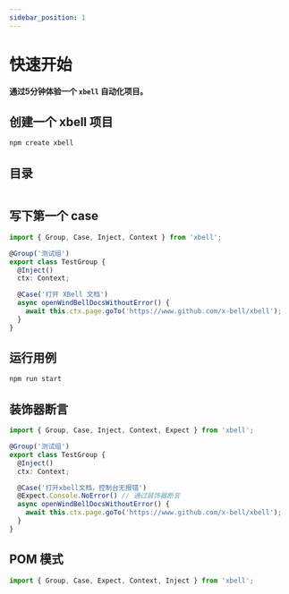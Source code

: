 ```yaml
---
sidebar_position: 1
---
```


# 快速开始

**通过5分钟体验一个 `xbell` 自动化项目。**

## 创建一个 xbell 项目
```bash
npm create xbell
```

## 目录

```bash

```

## 写下第一个 case
```typescript
import { Group, Case, Inject, Context } from 'xbell';

@Group('测试组')
export class TestGroup {
  @Inject()
  ctx: Context;

  @Case('打开 XBell 文档')
  async openWindBellDocsWithoutError() {
    await this.ctx.page.goTo('https://www.github.com/x-bell/xbell');
  }
}
```

## 运行用例
```bash
npm run start
```

## 装饰器断言
```typescript
import { Group, Case, Inject, Context, Expect } from 'xbell';

@Group('测试组')
export class TestGroup {
  @Inject()
  ctx: Context;

  @Case('打开xbell文档，控制台无报错')
  @Expect.Console.NoError() // 通过装饰器断言
  async openWindBellDocsWithoutError() {
    await this.ctx.page.goTo('https://www.github.com/x-bell/xbell');
  }
}
```


## POM 模式
```typescript
import { Group, Case, Expect, Context, Inject } from 'xbell';


```